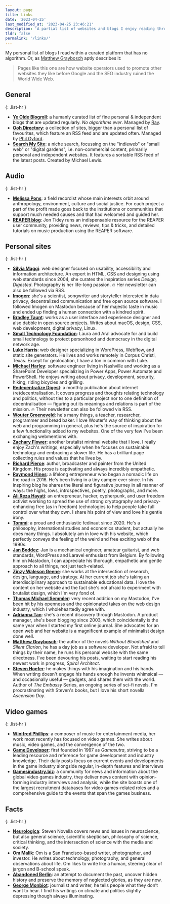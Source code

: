 ```yaml
---
layout: page
title: Links
date: '2023-04-25'
last_modified_at: '2023-04-25 23:46:21'
description: 'A partial list of websites and blogs I enjoy reading through RSS feeds.'
tldr: false
permalink: '/links/'
---
```

My personal list of blogs I read within a curated platform that has no algorithm. Or, as [Matthew Graybosch](https://starbreaker.org/links/) aptly describes it:

> Pages like this one are how website operators used to promote other websites they like before Google and the SEO industry ruined the World Wide Web.

## General

{: .list-hr }
- [**Ye Olde Blogroll**](https://blogroll.org/): a humanly curated list of fine personal & independent blogs that are updated regularly. _No algorithms ever_. Managed by [Ray](https://alongtheray.com/).
- [**Ooh Directory**](https://ooh.directory/): a collection of sites, bigger than a personal list of favourites, which feature an RSS feed and are updated often. Managed by [Phil Gyford](https://www.gyford.com/).
- [**Search My Site**](https://searchmysite.net/): a niche search, focussing on the "indieweb" or "small web" or "digital gardens", i.e. non-commercial content, primarily personal and independent websites. It features a sortable RSS feed of the latest posts. Created by Michael Lewis.

## Audio

{: .list-hr }
- [**Melissa Pons**](https://melissapons.com/): a field recordist whose main interests orbit around anthropology, environment, culture and social justice. For each project a part of the profit made goes back to the institutions or communities that support much needed causes and that had welcomed and guided her.
- [**REAPER blog**](https://reaperblog.net/): Jon Tidey runs an indispensable resource for the REAPER user community, providing news, reviews, tips & tricks, and detailed tutorials on music production using the REAPER software.

## Personal sites

{: .list-hr }
- [**Silvia Maggi**](https://silviamaggidesign.com): web designer focused on usability, accessibility and information architecture. An expert in HTML, CSS and designing using web standards since 2004, she curates the inspiration series _Design, Digested_. Photography is her life-long passion. 🔥 Her newsletter can also be followed via RSS. 
- [**Imogen**](https://write.as/imgn/): she's a scientist, songwriter and storyteller interested in data privacy, decentralized communication and free open source software. I followed Imogen on Mastodon because of her majestic taste in music and ended up finding a human connection with a kindred spirit.
- [**Bradley Taunt**](https://tdarb.org/): works as a user interface and experience designer and also dabble in open source projects. Writes about macOS, design, CSS, web development, digital privacy, Linux.
- [**Small Technology Foundation**](https://small-tech.org/news/): Laura and Aral advocate for and build small technology to protect personhood and democracy in the digital network age.
- [**Luke Harris**](https://www.lkhrs.com): web designer specializing in WordPress, Webflow, and static site generators. He lives and works remotely in Corpus Christi, Texas. Except for geolocation, I have a ton in common with Luke.
- [**Michael Harley**](https://obsolete29.com/): software engineer living in Nashville and working as a SharePoint Developer specializing in Power Apps, Power Automate and PowerShell. He enjoys writing about privacy, development, security, hiking, riding bicycles and grilling.
- [**Redecentralize Digest**](https://redecentralize.org/redigest/): a monthly publication about internet (re)decentralisation. It covers progress and thoughts relating technology and politics, without ties to a particular project nor to one definition of decentralisation — figuring out its meanings and relations is part of the mission. 🔥 Their newsletter can also be followed via RSS.
- [**Wouter Groeneveld**](https://brainbaking.com/): he's many things, a teacher, researcher, programmer and bread baker. I love Wouter's way of thinking about the web and programming in general, plus he's the source of inspiration for a few functionality added to my websites. One of the very few I've been exchanging webmentions with.
- [**Zachary Flower**](http://flower.codes/): another brutalist minimal website that I love. I really enjoy Zach's writings, especially when he focuses on sustainable technology and embracing a slower life. He has a brilliant page collecting rules and values that he lives by.
- [**Richard Pierce**](https://tettig.com/): author, broadcaster and painter from the United Kingdom. His prose is captivating and always incredibly empathetic.
- [**Raymond Hines**](https://alongtheray.com): a lifelong entrepreneur who began a nomadic life on the road in 2016. He's been living in a tiny camper ever since. In his inspiring blog he shares the literal and figurative journey in all manner of ways: the highs, lows, introspectives, poetry, photographs, and more.
- [**Ali Reza Hayati**](https://alirezahayati.com/): an entrepreneur, hacker, cypherpunk, and user freedom activist working to spread the use of strong cryptography and privacy-enhancing free (as in freedom) technologies to help people take full control over what they own. I share his point of view and love his gentle irony.
- [**Tommi**](https://tommi.space/zibenglish): a proud and enthusiastic fedinaut since 2020. He's a philosophy, international studies and economics student, but actually he does many things. I absolutely am in love with his website, which perfectly conveys the feeling of the weird and free exciting web of the 1990s.
- [**Jan Boddez**](https://jan.boddez.net/): Jan is a mechanical engineer, amateur guitarist, and web standards, WordPress and Laravel enthusiast from Belgium. By following him on Mastodon, I can appreciate his thorough, empathetic and gentle approach to all things, not just tech-related.
- [**Zinzy Waleson Geene**](https://www.zinzy.website): she works at the intersection of research, design, language, and strategy. At her current job she's taking an interdisciplinary approach to sustainable educational data. I love the content on her website and the fact she's not afraid to experiment with brutalist design, which I'm very fond of.
- [**Thomas Michael Semmler**](https://helloyes.dev/): very recent addition on my Mastodon, I've been hit by his openness and the opinionated takes on the web design industry, which I wholeheartedly agree with.
- [**Adrianna Tan**](https://popagandhi.com): she's a recent discovery through Mastodon. A product manager, she's been blogging since 2003, which coincidentally is the same year when I started my first online journal. She advocates for an open web and her website is a magnificent example of minimalist design done well.
- [**Matthew Graybosch**](https://starbreaker.org/): the author of the novels _Without Bloodshed_ and _Silent Clarion_, he has a day job as a software developer. Not afraid to tell things by their name, he runs his personal website with the same directness. I've been devouring his posts, waiting to start reading his newest work in progress, _Spiral Architect_.
- [**Steven Hoefer**](https://readsteven.com): he makes things with his imagination and his hands. When writing doesn't engage his hands enough he invents whimsical — and occasionally useful — gadgets, and shares them with the world. Author of _The Embassy_ Series, an ongoing series of sci-fi novels. I'm procrastinating with Steven's books, but I love his short novella _Ascension Day_.

## Video games

{: .list-hr }
- [**Winifred Phillips**](https://winifredphillips.wpcomstaging.com/): a composer of music for entertainment media, her work most recently has focused on video games. She writes about music, video games, and the convergence of the two.
- [**Game Developer**](https://www.gamedeveloper.com/blogs): first founded in 1997 as _Gamasutra_, striving to be a leading resource and reference for game development and industry knowledge. Their daily posts focus on current events and developments in the game industry alongside regular, in-depth features and interviews
- [**Gamesindustry.biz**](https://www.gamesindustry.biz/): a community for news and information about the global video games industry, they deliver news content with opinion-forming industry interviews and analysis, while the site boasts one of the largest recruitment databases for video games-related roles and a comprehensive guide to the events that span the games business.

## Facts

{: .list-hr }
- [**Neurologica**](https://theness.com/neurologicablog): Steven Novella covers news and issues in neuroscience, but also general science, scientific skepticism, philosophy of science, critical thinking, and the intersection of science with the media and society.
- [**Om Malik**](https://om.co/): Om is a San Francisco-based writer, photographer, and investor. He writes about technology, photography, and general observations about life. Om likes to write like a human, steering clear of jargon and B-school speak.
- [**Abandoned Berlin**](https://www.abandonedberlin.com): an attempt to document the past, uncover hidden history and preserve the memory of neglected glories, as they are now.
- [**George Monbiot**](https://www.monbiot.com/): journalist and writer, he tells people what they don’t want to hear. I find his writings on climate and politics slightly depressing though always illuminating.